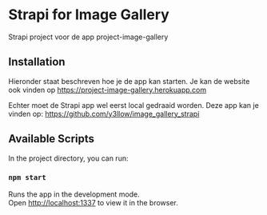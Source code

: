 # Strapi for Image Gallery

Strapi project voor de app project-image-gallery

## Installation

Hieronder staat beschreven hoe je de app kan starten.
Je kan de website ook vinden op https://project-image-gallery.herokuapp.com

Echter moet de Strapi app wel eerst local gedraaid worden. Deze app kan je vinden op: https://github.com/y3llow/image_gallery_strapi

## Available Scripts

In the project directory, you can run:

### `npm start`

Runs the app in the development mode.\
Open [http://localhost:1337](http://localhost:1337) to view it in the browser.
